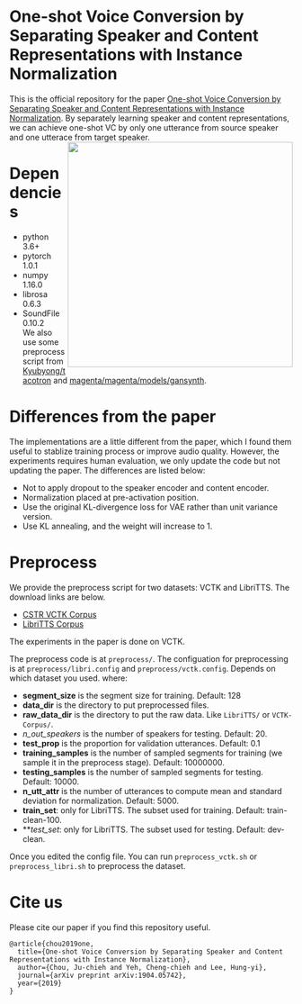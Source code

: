 # One-shot Voice Conversion by Separating Speaker and Content Representations with Instance Normalization
This is the official repository for the paper [One-shot Voice Conversion by Separating Speaker and Content Representations with Instance Normalization](https://arxiv.org/abs/1904.05742).
By separately learning speaker and content representations, we can achieve one-shot VC by only one utterance from source speaker and one utterace from target speaker. 
<img src="https://github.com/jjery2243542/adaptive_voice_conversion/blob/public/model.png" width="400" img align="right">
# Dependencies
- python 3.6+
- pytorch 1.0.1
- numpy 1.16.0
- librosa 0.6.3
- SoundFile 0.10.2 <br>
We also use some preprocess script from [Kyubyong/tacotron](https://github.com/Kyubyong/tacotron) and [magenta/magenta/models/gansynth](https://github.com/tensorflow/magenta/tree/master/magenta/models/gansynth).

# Differences from the paper
The implementations are a little different from the paper, which I found them useful to stablize training process or improve audio quality. However, the experiments requires human evaluation, we only update the code but not updating the paper. The differences are listed below: 
- Not to apply dropout to the speaker encoder and content encoder.
- Normalization placed at pre-activation position.
- Use the original KL-divergence loss for VAE rather than unit variance version.
- Use KL annealing, and the weight will increase to 1. 

# Preprocess
We provide the preprocess script for two datasets: VCTK and LibriTTS. The download links are below.
- [CSTR VCTK Corpus](https://homepages.inf.ed.ac.uk/jyamagis/page3/page58/page58.html)
- [LibriTTS Corpus](http://www.openslr.org/60/)

The experiments in the paper is done on VCTK. 

The preprocess code is at ```preprocess/```.
The configuation for preprocessing is at ```preprocess/libri.config``` and ```preprocess/vctk.config```. Depends on which dataset you used.
where:
- **segment\_size** is the segment size for training. Default: 128
- **data\_dir** is the directory to put preprocessed files. 
- **raw\_data\_dir** is the directory to put the raw data. Like ```LibriTTS/``` or ```VCTK-Corpus/```.
- *n_out_speakers* is the number of speakers for testing. Default: 20.
- **test\_prop** is the proportion for validation utterances. Default: 0.1
- **training\_samples** is the number of sampled segments for training (we sample it in the preprocess stage). Default: 10000000.
- **testing_samples** is the number of sampled segments for testing. Default: 10000.
- **n\_utt\_attr** is the number of utterances to compute mean and standard deviation for normalization. Default: 5000.
- **train_set**: only for LibriTTS. The subset used for training. Default: train-clean-100.
- ***test_set*: only for LibriTTS. The subset used for testing. Default: dev-clean.

Once you edited the config file. You can run ```preprocess_vctk.sh``` or ```preprocess_libri.sh``` to preprocess the dataset.

# Cite us
Please cite our paper if you find this repository useful.
```
@article{chou2019one,
  title={One-shot Voice Conversion by Separating Speaker and Content Representations with Instance Normalization},
  author={Chou, Ju-chieh and Yeh, Cheng-chieh and Lee, Hung-yi},
  journal={arXiv preprint arXiv:1904.05742},
  year={2019}
}
```

